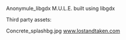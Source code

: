 Anonymule_libgdx
M.U.L.E. built using libgdx

Third party assets:

Concrete_splashbg.jpg www.lostandtaken.com
